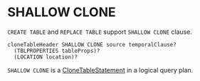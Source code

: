 # SHALLOW CLONE

`CREATE TABLE` and `REPLACE TABLE` support `SHALLOW CLONE` clause.

```antlr
cloneTableHeader SHALLOW CLONE source temporalClause?
  (TBLPROPERTIES tableProps)?
  (LOCATION location)?
```

`SHALLOW CLONE` is a [CloneTableStatement](CloneTableStatement.md) in a logical query plan.

